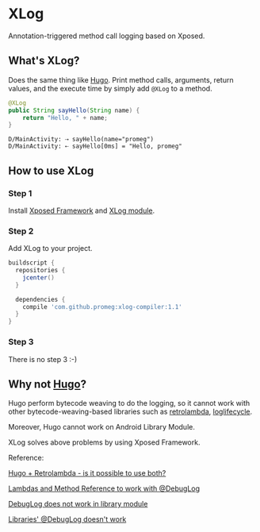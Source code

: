 # XLog
Annotation-triggered method call logging based on Xposed.

## What's XLog?

Does the same thing like [Hugo](https://github.com/JakeWharton/hugo). Print method calls, arguments, return values, and the execute time by simply add `@XLog` to a method.

```java
@XLog
public String sayHello(String name) {
    return "Hello, " + name;
}
```
```
D/MainActivity: ⇢ sayHello(name="promeg")
D/MainActivity: ⇠ sayHello[0ms] = "Hello, promeg"
```

## How to use XLog

### Step 1

Install [Xposed Framework](http://repo.xposed.info/module/de.robv.android.xposed.installer) and [XLog module](http://repo.xposed.info/module/com.promegu.xlog.xposedmodule).

### Step 2

Add XLog to your project.

```groovy
buildscript {
  repositories {
    jcenter()
  }

  dependencies {
    compile 'com.github.promeg:xlog-compiler:1.1'
  }
}
```

### Step 3

There is no step 3 :-)

## Why not [Hugo](https://github.com/JakeWharton/hugo)?

Hugo perform bytecode weaving to do the logging, so it cannot work with other bytecode-weaving-based libraries such as [retrolambda](https://github.com/orfjackal/retrolambda), [loglifecycle](https://github.com/stephanenicolas/loglifecycle).

Moreover, Hugo cannot work on Android Library Module.

XLog solves above problems by using Xposed Framework. 

Reference: 

[Hugo + Retrolambda - is it possible to use both?](https://github.com/JakeWharton/hugo/issues/78)

[Lambdas and Method Reference to work with @DebugLog](https://github.com/JakeWharton/hugo/issues/77)

[DebugLog does not work in library module](https://github.com/JakeWharton/hugo/issues/80)

[Libraries' @DebugLog doesn't work](https://github.com/JakeWharton/hugo/issues/31)
